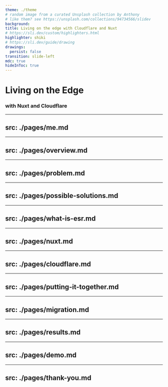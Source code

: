 ```yaml
---
theme: ./theme
# random image from a curated Unsplash collection by Anthony
# like them? see https://unsplash.com/collections/94734566/slidev
background:
title: Living on the edge with Cloudflare and Nuxt
# https://sli.dev/custom/highlighters.html
highlighter: shiki
# https://sli.dev/guide/drawing
drawings:
  persist: false
transition: slide-left
mdc: true
hideInToc: true
---
```


# Living on the Edge
### with Nuxt and Cloudflare

<NovaMantis></NovaMantis>

<!--
- This talk is about Living on the Edge with Nuxt and Cloudflare
-->

---
src: ./pages/me.md
---

---
src: ./pages/overview.md
---

---
src: ./pages/problem.md
---

---
src: ./pages/possible-solutions.md
---

---
src: ./pages/what-is-esr.md
---

---
src: ./pages/nuxt.md
---

---
src: ./pages/cloudflare.md
---

---
src: ./pages/putting-it-together.md
---

---
src: ./pages/migration.md
---

---
src: ./pages/results.md
---

---
src: ./pages/demo.md
---

---
src: ./pages/thank-you.md
---
